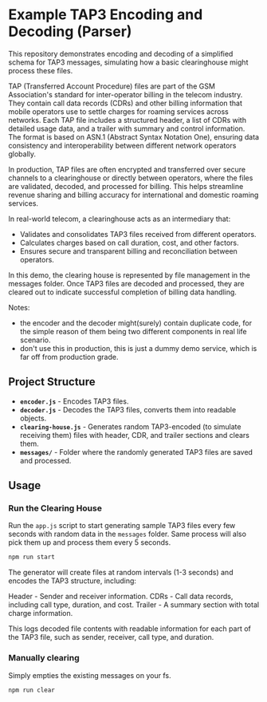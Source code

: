 # Example TAP3 Encoding and Decoding (Parser)

This repository demonstrates encoding and decoding of a simplified schema for TAP3 messages, simulating how a basic clearinghouse might process these files.

TAP (Transferred Account Procedure) files are part of the GSM Association's standard for inter-operator billing in the telecom industry. They contain call data records (CDRs) and other billing information that mobile operators use to settle charges for roaming services across networks. Each TAP file includes a structured header, a list of CDRs with detailed usage data, and a trailer with summary and control information. The format is based on ASN.1 (Abstract Syntax Notation One), ensuring data consistency and interoperability between different network operators globally.

In production, TAP files are often encrypted and transferred over secure channels to a clearinghouse or directly between operators, where the files are validated, decoded, and processed for billing. This helps streamline revenue sharing and billing accuracy for international and domestic roaming services.

In real-world telecom, a clearinghouse acts as an intermediary that:

- Validates and consolidates TAP3 files received from different operators.
- Calculates charges based on call duration, cost, and other factors.
- Ensures secure and transparent billing and reconciliation between operators.

In this demo, the clearing house is represented by file management in the messages folder. Once TAP3 files are decoded and processed, they are cleared out to indicate successful completion of billing data handling.

Notes: 
- the encoder and the decoder might(surely) contain duplicate code, for the simple reason of them being two different components in real life scenario.
- don't use this in production, this is just a dummy demo service, which is far off from production grade.

## Project Structure

- **`encoder.js`** - Encodes TAP3 files.
- **`decoder.js`** - Decodes the TAP3 files, converts them into readable objects.
- **`clearing-house.js`** - Generates random TAP3-encoded (to simulate receiving them) files with header, CDR, and trailer sections and clears them.
- **`messages/`** - Folder where the randomly generated TAP3 files are saved and processed.

## Usage

### Run the Clearing House

Run the `app.js` script to start generating sample TAP3 files every few seconds with random data in the `messages` folder. Same process will also pick them up and process them every 5 seconds.

```bash
npm run start
```

The generator will create files at random intervals (1-3 seconds) and encodes the TAP3 structure, including:

Header - Sender and receiver information.
CDRs - Call data records, including call type, duration, and cost.
Trailer - A summary section with total charge information.

This logs decoded file contents with readable information for each part of the TAP3 file, such as sender, receiver, call type, and duration.

### Manually clearing

Simply empties the existing messages on your fs.

```bash
npm run clear
```